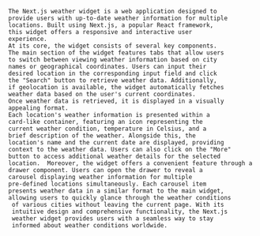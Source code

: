     The Next.js weather widget is a web application designed to 
    provide users with up-to-date weather information for multiple
    locations. Built using Next.js, a popular React framework, 
    this widget offers a responsive and interactive user 
    experience.
    At its core, the widget consists of several key components. 
    The main section of the widget features tabs that allow users 
    to switch between viewing weather information based on city 
    names or geographical coordinates. Users can input their 
    desired location in the corresponding input field and click 
    the "Search" button to retrieve weather data. Additionally, 
    if geolocation is available, the widget automatically fetches 
    weather data based on the user's current coordinates.
    Once weather data is retrieved, it is displayed in a visually appealing format. 
    Each location's weather information is presented within a 
    card-like container, featuring an icon representing the 
    current weather condition, temperature in Celsius, and a 
    brief description of the weather. Alongside this, the 
    location's name and the current date are displayed, providing 
    context to the weather data. Users can also click on the "More" 
    button to access additional weather details for the selected 
    location.  Moreover, the widget offers a convenient feature through a 
    drawer component. Users can open the drawer to reveal a 
    carousel displaying weather information for multiple 
    pre-defined locations simultaneously. Each carousel item 
    presents weather data in a similar format to the main widget, 
    allowing users to quickly glance through the weather conditions
     of various cities without leaving the current page. With its 
     intuitive design and comprehensive functionality, the Next.js 
     weather widget provides users with a seamless way to stay 
     informed about weather conditions worldwide.
